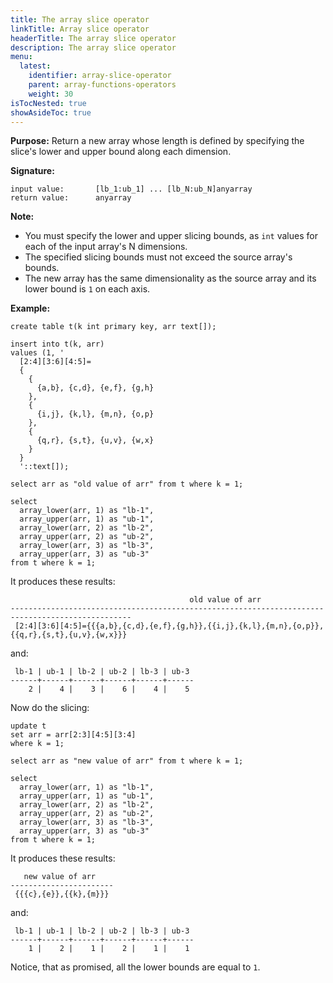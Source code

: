 ```yaml
---
title: The array slice operator
linkTitle: Array slice operator 
headerTitle: The array slice operator
description: The array slice operator
menu:
  latest:
    identifier: array-slice-operator
    parent: array-functions-operators
    weight: 30
isTocNested: true
showAsideToc: true
---
```


**Purpose:** Return a new array whose length is defined by specifying the slice's lower and upper bound along each dimension.

**Signature:**
```
input value:       [lb_1:ub_1] ... [lb_N:ub_N]anyarray
return value:      anyarray
```
**Note:**
- You must specify the lower and upper slicing bounds, as `int` values for each of the input array's N dimensions.
- The specified slicing bounds must not exceed the source array's bounds.
- The new array has the same dimensionality as the source array and its lower bound is `1` on each axis.

**Example:**
```plpgsql
create table t(k int primary key, arr text[]);

insert into t(k, arr)
values (1, '
  [2:4][3:6][4:5]=
  {
    {
      {a,b}, {c,d}, {e,f}, {g,h}
    },
    {
      {i,j}, {k,l}, {m,n}, {o,p}
    },
    {
      {q,r}, {s,t}, {u,v}, {w,x}
    }
  }
  '::text[]);

select arr as "old value of arr" from t where k = 1;

select
  array_lower(arr, 1) as "lb-1",
  array_upper(arr, 1) as "ub-1",
  array_lower(arr, 2) as "lb-2",
  array_upper(arr, 2) as "ub-2",
  array_lower(arr, 3) as "lb-3",
  array_upper(arr, 3) as "ub-3"
from t where k = 1;
```
It produces these results:
```
                                        old value of arr                                         
-------------------------------------------------------------------------------------------------
 [2:4][3:6][4:5]={{{a,b},{c,d},{e,f},{g,h}},{{i,j},{k,l},{m,n},{o,p}},{{q,r},{s,t},{u,v},{w,x}}}
```
and:
```
 lb-1 | ub-1 | lb-2 | ub-2 | lb-3 | ub-3 
------+------+------+------+------+------
    2 |    4 |    3 |    6 |    4 |    5
```
Now do the slicing:
```plpgsql
update t
set arr = arr[2:3][4:5][3:4]
where k = 1;

select arr as "new value of arr" from t where k = 1;

select
  array_lower(arr, 1) as "lb-1",
  array_upper(arr, 1) as "ub-1",
  array_lower(arr, 2) as "lb-2",
  array_upper(arr, 2) as "ub-2",
  array_lower(arr, 3) as "lb-3",
  array_upper(arr, 3) as "ub-3"
from t where k = 1;
```
It produces these results:
```
   new value of arr    
-----------------------
 {{{c},{e}},{{k},{m}}}
```
and:
```
 lb-1 | ub-1 | lb-2 | ub-2 | lb-3 | ub-3 
------+------+------+------+------+------
    1 |    2 |    1 |    2 |    1 |    1
```

Notice, that as promised, all the lower bounds are equal to `1`.
